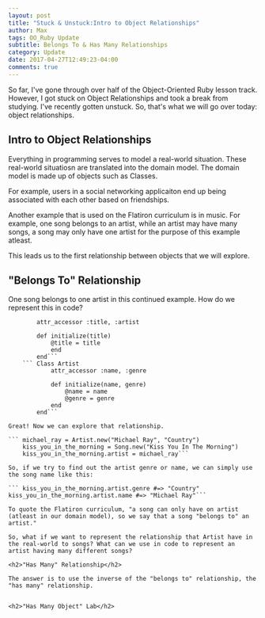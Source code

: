 ```yaml
---
layout: post
title: "Stuck & Unstuck:Intro to Object Relationships"
author: Max
tags: OO_Ruby Update
subtitle: Belongs To & Has Many Relationships
category: Update
date: 2017-04-27T12:49:23-04:00
comments: true
---
```


So far, I've gone through over half of the Object-Oriented Ruby lesson track. However, I got stuck on Object Relationships and took a break from studying. I've recently gotten unstuck. So, that's what we will go over today: object relationships.  

<h2>Intro to Object Relationships</h2>

Everything in programming serves to model a real-world situation. These real-world situatiosn are translated into the domain model. The domain model is made up of objects such as Classes. 

For example, users in a social networking applicaiton end up being associated with each other based on friendships. 

Another example that is used on the Flatiron curriculum is in music. For example, one song belongs to an artist, while an artist may have many songs, a song may only have one artist for the purpose of this example atleast.

This leads us to the first relationship between objects that we will explore.  

<h2>"Belongs To" Relationship</h2>

One song belongs to one artist in this continued example. How do we represent this in code? 

``` Class Song
		attr_accessor :title, :artist

		def initialize(title)
			@title = title
			end
		end```
	``` Class Artist
			attr_accessor :name, :genre

			def initialize(name, genre)
				@name = name
				@genre = genre
			end
		end```

Great! Now we can explore that relationship. 

``` michael_ray = Artist.new("Michael Ray", "Country")
	kiss_you_in_the_morning = Song.new("Kiss You In The Morning")
	kiss_you_in_the_morning.artist = michael_ray```

So, if we try to find out the artist genre or name, we can simply use the song name like this: 

``` kiss_you_in_the_morning.artist.genre #=> "Country"
kiss_you_in_the_morning.artist.name #=> "Michael Ray"```

To quote the Flatiron curriculum, "a song can only have on artist (atleast in our domain model), so we say that a song "belongs to" an artist." 

So, what if we want to represent the relationship that Artist have in the real-world to songs? What can we use in code to represent an artist having many different songs? 

<h2>"Has Many" Relationship</h2>

The answer is to use the inverse of the "belongs to" relationship, the "has many" relationship. 


<h2>"Has Many Object" Lab</h2>